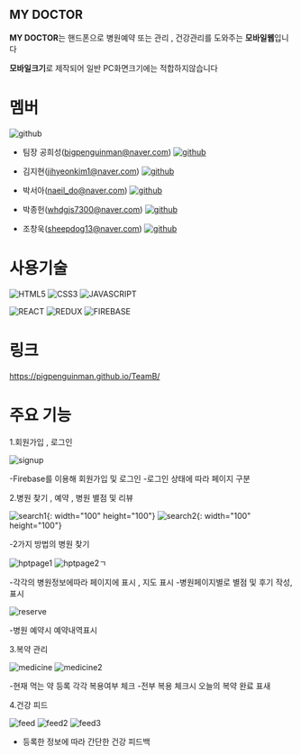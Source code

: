 ## MY DOCTOR
 **MY DOCTOR**는 
 핸드폰으로 병원예약 또는 관리 , 건강관리를 도와주는  **모바일웹**입니다
 
 **모바일크기**로 제작되어 일반 PC화면크기에는 적합하지않습니다 
 

# 멤버
![github](./ReadMe_img/github.svg)
- 팀장 공희성(bigpenguinman@naver.com) 
[![github](./ReadMe_img/github.svg)](https://github.com/PigPenguinMan)

- 김지현(jihyeonkim1@naver.com)
[![github](./ReadMe_img/github.svg)](https://github.com/wooodii)

- 박서아(naeil_do@naver.com)
[![github](./ReadMe_img/github.svg)](https://github.com/sophy97)

- 박종헌(whdgjs7300@naver.com)
[![github](./ReadMe_img/github.svg)](https://github.com/whdgjs7300)

- 조창욱(sheepdog13@naver.com)
[![github](./ReadMe_img/github.svg)](https://github.com/sheepdog13)


# 사용기술

![HTML5](./ReadMe_img/html5.svg)
![CSS3](./ReadMe_img/css3.svg)
![JAVASCRIPT](./ReadMe_img/javascript.svg)

![REACT](./ReadMe_img/react.svg)
![REDUX](./ReadMe_img/redux.svg)
![FIREBASE](./ReadMe_img/firebase.svg)

# 링크 
https://pigpenguinman.github.io/TeamB/

# 주요 기능 

1.회원가입 , 로그인 

![signup](./ReadMe_img/2-2signup.png)

-Firebase를 이용해 회원가입 및 로그인 
-로그인 상태에 따라 페이지 구분 


2.병원 찾기 , 예약 , 병원 별점 및 리뷰

![search1](./ReadMe_img/4-1search.png){: width="100" height="100"}
![search2](./ReadMe_img/4-2search.png){: width="100" height="100"}

-2가지 방법의 병원 찾기 

![hptpage1](./ReadMe_img/5-1hospital.png)
![hptpage2](./ReadMe_img/5-2review.png)ㄱ

-각각의 병원정보에따라 페이지에 표시 , 지도 표시 
-병원페이지별로 별점 및 후기 작성,표시   

![reserve](./ReadMe_img/6reserve.png)

-병원 예약시 예약내역표시

3.복약 관리 

![medicine](./ReadMe_img/8-1medicine.png)
![medicine2](./ReadMe_img/8-2medicine.png)

-현재 먹는 약 등록 각각 복용여부 체크 
-전부 복용 체크시 오늘의 복약 완료 표새 

4.건강 피드 

![feed](./ReadMe_img/9-1feed.png)
![feed2](./ReadMe_img/9-2feed.png)
![feed3](./ReadMe_img/9-3feed.png)

- 등록한 정보에 따라 간단한 건강 피드백
 
